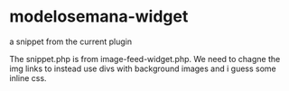 modelosemana-widget
===================

a snippet from the current plugin

The snippet.php is from image-feed-widget.php.  We need to chagne the img links to instead use divs with background images and i guess some inline css. 
